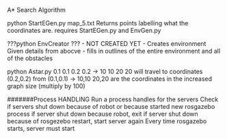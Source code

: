 A* Search Algorithm

python StartEGen.py map_5.txt
Returns points labelling what the coordinates are.
requires StartEGen.py and EnvGen.py

???python EnvCreator ??? - NOT CREATED YET - Creates environment Given details from abocve - fills in outlines of the entire environment and all of the obstacles

python Astar.py 0.1 0.1 0.2 0.2 -> 10 10 20 20
will travel to coordinates (0.2,0.2) from (0.1,0.1) -> 10,10 20,20 are the coordinates in the increased graph size (multiply by 100)

#######Process HANDLING
Run a process handles for the servers
Check if servers shut down because of robot or because started new rosgazebo process
if server shut down because robot, exit
if server shut down because of rosgezebo restart, start server again
Every time rosgazebo starts, server must start
